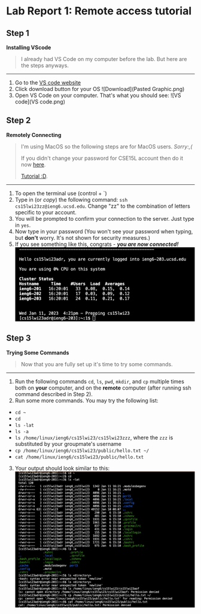 # Lab Report 1: Remote access tutorial
## Step 1
**Installing VScode**
> I already had VS Code on my computer before the lab. But here are the steps anyways.
***
1. Go to the [VS code website](https://code.visualstudio.com/download)
2. Click download button for your OS 
![Download](Pasted Graphic.png)
3. Open VS Code on your computer.
That's what you should see:
![VS code](VS code.png)
## Step 2
**Remotely Connecting** 
> I'm using MacOS so the following steps are for MacOS users. *Sorry:,(*
> 
> If you didn't change your password for CSE15L account then do it now [here](https://sdacs.ucsd.edu/~icc/index.php).
> 
> [Tutorial :D](https://docs.google.com/document/d/1hs7CyQeh-MdUfM9uv99i8tqfneos6Y8bDU0uhn1wqho/edit).
***
1. To open the terminal use (control + `)
2. Type in (or *copy*) the following command: `ssh cs15lwi23zz@ieng6.ucsd.edu`. Change "zz" to the combination of letters specific to your account.
3. You will be prompted to confirm your connection to the server. Just type in `yes`.
4. Now type in your password (You won't see your password when typing, but **don't** worry. It's not shown for security measures.)
5. If you see something like this, congrats - ***you are now connected!***
![Login](login.png)
## Step 3
**Trying Some Commands**
> Now that you are fully set up it's time to try some commands.
***
1. Run the following commands `cd`, `ls`, `pwd`, `mkdir`, and `cp` multiple times 
both on **your** computer, and on the **remote** computer (after running ssh command described in Step 2). 
2. Run some more commands. You may try the following list:
- `cd ~`
- `cd`
- `ls -lat`
- `ls -a`
- `ls /home/linux/ieng6/cs15lwi23/cs15lwi23zzz`, where the `zzz` is substituted by your groupmate's username
- `cp /home/linux/ieng6/cs15lwi23/public/hello.txt ~/`
- `cat /home/linux/ieng6/cs15lwi23/public/hello.txt`
3. Your output should look similar to this:
![Commands](commands.png)
